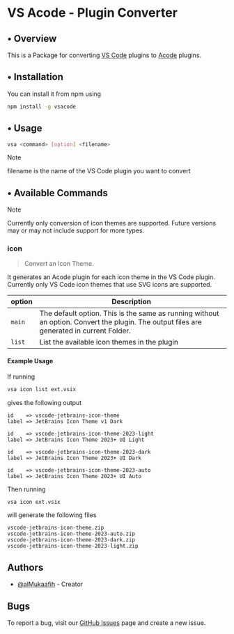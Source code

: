 # VS Acode - Plugin Converter

## • Overview
This is a Package for converting [VS Code](https://code.visualstudio.com/) plugins to [Acode](https://acode.app/) plugins.

## • Installation
You can install it from npm using
```sh
npm install -g vsacode
```

## • Usage
```sh
vsa <command> [option] <filename>
```
> [!Note]
> filename is the name of the VS Code plugin you want to convert

## • Available Commands
> [!Note]
> Currently only conversion of icon themes are supported. Future versions may or may not include support for more types.

### icon
> Convert an Icon Theme.

It generates an Acode plugin for each icon theme in the VS Code plugin. Currently only VS Code icon themes that use SVG icons are supported.

| option | Description |
| ---------- | ----------- |
| `main`     | The default option. This is the same as running without an option. Convert the plugin. The output files are generated in current Folder. |
| `list` | List the available icon themes in the plugin |

#### Example Usage
If running
```sh
vsa icon list ext.vsix
```
gives the following output
```
id    => vscode-jetbrains-icon-theme
label => JetBrains Icon Theme v1 Dark

id    => vscode-jetbrains-icon-theme-2023-light
label => JetBrains Icon Theme 2023+ UI Light

id    => vscode-jetbrains-icon-theme-2023-dark
label => JetBrains Icon Theme 2023+ UI Dark

id    => vscode-jetbrains-icon-theme-2023-auto
label => JetBrains Icon Theme 2023+ UI Auto

```
Then running
```sh
vsa icon ext.vsix
```
will generate the following files
```
vscode-jetbrains-icon-theme.zip
vscode-jetbrains-icon-theme-2023-auto.zip
vscode-jetbrains-icon-theme-2023-dark.zip
vscode-jetbrains-icon-theme-2023-light.zip
```

## Authors
- [@alMukaafih](https://github.com/alMukaafih) - Creator

## Bugs
To report a bug, visit our [GitHub Issues](https://github.com/alMukaafih/vsacode/issues) page and create a new issue.